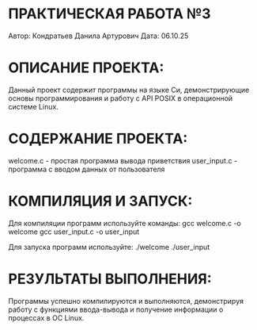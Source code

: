 # ПРАКТИЧЕСКАЯ РАБОТА №3
Автор: Кондратьев Данила Артурович Дата: 06.10.25

# ОПИСАНИЕ ПРОЕКТА:
Данный проект содержит программы на языке Си, демонстрирующие основы программирования и работу с API POSIX в операционной системе Linux.

# СОДЕРЖАНИЕ ПРОЕКТА:
welcome.c - простая программа вывода приветствия
user_input.c - программа с вводом данных от пользователя

# КОМПИЛЯЦИЯ И ЗАПУСК:
Для компиляции программ используйте команды: gcc welcome.c -o welcome gcc user_input.c -o user_input

Для запуска программ используйте: ./welcome ./user_input

# РЕЗУЛЬТАТЫ ВЫПОЛНЕНИЯ:
Программы успешно компилируются и выполняются, демонстрируя работу с функциями ввода-вывода и получение информации о процессах в ОС Linux.
